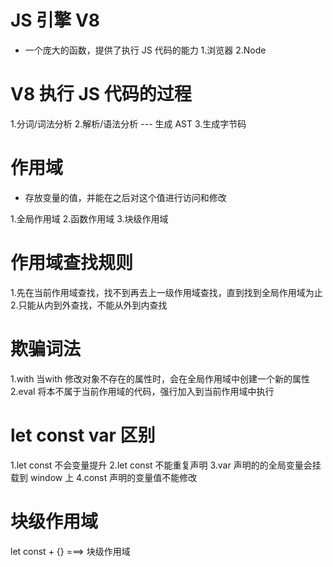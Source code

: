 # JS 引擎 V8
- 一个庞大的函数，提供了执行 JS 代码的能力
1.浏览器
2.Node

# V8 执行 JS 代码的过程
1.分词/词法分析
2.解析/语法分析  --- 生成 AST
3.生成字节码


# 作用域
- 存放变量的值，并能在之后对这个值进行访问和修改

1.全局作用域
2.函数作用域
3.块级作用域
 

# 作用域查找规则
1.先在当前作用域查找，找不到再去上一级作用域查找，直到找到全局作用域为止
2.只能从内到外查找，不能从外到内查找

# 欺骗词法
1.with 当with 修改对象不存在的属性时，会在全局作用域中创建一个新的属性
2.eval 将本不属于当前作用域的代码，强行加入到当前作用域中执行

# let const var 区别
1.let const 不会变量提升
2.let const 不能重复声明
3.var 声明的的全局变量会挂载到 window 上
4.const 声明的变量值不能修改

# 块级作用域
let const + {} ===> 块级作用域